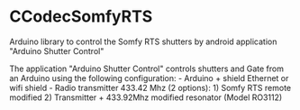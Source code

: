 # CCodecSomfyRTS
Arduino library to control the Somfy RTS shutters by android application "Arduino Shutter Control"

The application "Arduino Shutter Control" controls shutters and Gate from an Arduino using the following configuration:
        - Arduino + shield Ethernet or wifi shield
        - Radio transmitter 433.42 Mhz (2 options):
               1) Somfy RTS remote modified
               2) Transmitter + 433.92Mhz modified resonator (Model RO3112)

